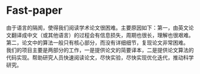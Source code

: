# Fast-paper
由于语言的隔阂，使得我们阅读学术论文很困难。主要原因如下：第一，由英文论文翻译成中文（或其他语言）的过程会有信息损失，周期也很长，理解也很艰难。第二，论文中的算法一般只有核心部分，而没有详细细节，复现论文非常困难。
我们的项目主要是两部分的工作，一是提供论文的简要译本，二是提供论文算法的代码实现。帮助研究人员快速阅读论文，尽快实验，尽快实现优化迭代，推动科学研究。
